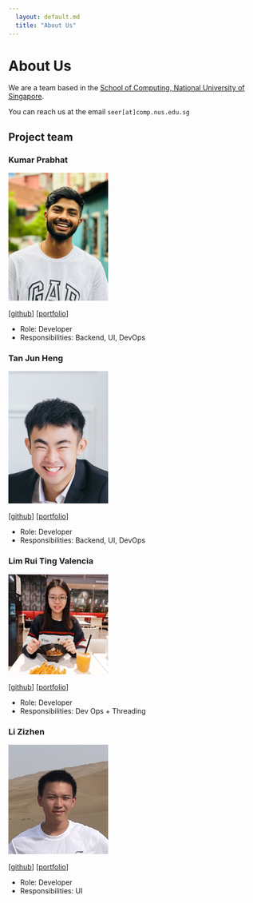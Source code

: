 ```yaml
---
  layout: default.md
  title: "About Us"
---
```


# About Us

We are a team based in the [School of Computing, National University of Singapore](http://www.comp.nus.edu.sg).

You can reach us at the email `seer[at]comp.nus.edu.sg`

## Project team

### Kumar Prabhat

<img src="images/dedsecrattle.png" width="200px">

[[github](http://github.com/dedsecrattle)]
[[portfolio](team/dedsecrattle.md)]

* Role: Developer
* Responsibilities: Backend, UI, DevOps

### Tan Jun Heng

<img src="images/austintjh19.png" width="200px">

[[github](http://github.com/Austintjh19)] [[portfolio](https://austintanjunheng.netlify.app/)]

* Role: Developer
* Responsibilities: Backend, UI, DevOps

### Lim Rui Ting Valencia

<img src="images/valencialim.png" width="200px">

[[github](http://github.com/ValenciaLim)]
[[portfolio](https://valencialim.github.io/)]

* Role: Developer
* Responsibilities: Dev Ops + Threading

### Li Zizhen

<img src="images/li-zizhen.png" width="200px">

[[github](https://github.com/Li-Zizhen)]
[[portfolio](team/johndoe.md)]

* Role: Developer
* Responsibilities: UI
